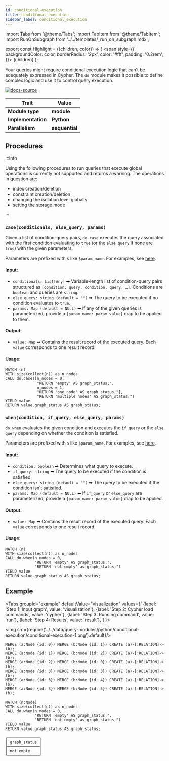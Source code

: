 ```yaml
---
id: conditional-execution
title: conditional_execution
sidebar_label: conditional_execution
---
```


import Tabs from '@theme/Tabs';
import TabItem from '@theme/TabItem';
import RunOnSubgraph from '../../templates/_run_on_subgraph.mdx';

export const Highlight = ({children, color}) => (
  <span
    style={{
      backgroundColor: color,
      borderRadius: '2px',
      color: '#fff',
      padding: '0.2rem',
    }}>
    {children}
  </span>
);

Your queries might require conditional execution logic that can’t be adequately
expressed in Cypher. The `do` module makes it possible to define complex logic
and use it to control query execution.

[![docs-source](https://img.shields.io/badge/source-conditional_execution-FB6E00?logo=github&style=for-the-badge)](https://github.com/memgraph/mage/blob/main/python/do.py)

| Trait              | Value                                                 |
| ------------------ | ----------------------------------------------------- |
| **Module type**    | <Highlight color="#FB6E00">**module**</Highlight>     |
| **Implementation** | <Highlight color="#FB6E00">**Python**</Highlight>     |
| **Parallelism**    | <Highlight color="#FB6E00">**sequential**</Highlight> |

## Procedures

:::info

Using the following procedures to run queries that execute global operations is
currently not supported and returns a warning.
The operations in question are:

* index creation/deletion
* constraint creation/deletion
* changing the isolation level globally
* setting the storage mode

:::

### `case(conditionals, else_query, params)`

Given a list of condition-query pairs, `do.case` executes the query associated
with the first condition evaluating to `true` (or the `else query` if none are
`true`) with the given parameters.

Parameters are prefixed with `$` like `$param_name`. For examples, see
[here](https://memgraph.com/docs/cypher-manual/other-features#parameters).

#### Input:

* `conditionals: List[Any]` ➡ Variable-length list of condition-query pairs
  structured as `[condition, query, condition, query, …​]`. Conditions are
  `boolean` and queries are `string`.
* `else_query: string (default = "")` ➡ The query to be executed if no
  condition evaluates to `true`.
* `params: Map (default = NULL)` ➡ If any of the given queries is parameterized,
  provide a `{param_name: param_value}` map to be applied to them.

#### Output:

* `value: Map` ➡ Contains the result record of the executed query. Each `value` corresponds to one result record.

#### Usage:

```cypher
MATCH (n)
WITH size(collect(n)) as n_nodes
CALL do.case([n_nodes = 0,
              "RETURN 'empty' AS graph_status;",
              n_nodes = 1,
              "RETURN 'one_node' AS graph_status;"],
              "RETURN 'multiple nodes' AS graph_status;")
YIELD value
RETURN value.graph_status AS graph_status;
```

### `when(condition, if_query, else_query, params)`

`do.when` evaluates the given condition and executes the `if query` or the
`else query` depending on whether the condition is satisfied.

Parameters are prefixed with `$` like `$param_name`. For examples, see
[here](https://memgraph.com/docs/cypher-manual/other-features#parameters).

#### Input:

* `condition: boolean` ➡ Determines what query to execute.
* `if_query: string` ➡ The query to be executed if the condition is satisfied.
* `else_query: string (default = "")` ➡ The query to be executed if the
  condition isn’t satisfied.
* `params: Map (default = NULL)` ➡ If `if_query` or `else_query` are parameterized,
   provide a `{param_name: param_value}` map to be applied.

#### Output:

* `value: Map` ➡ Contains the result record of the executed query. Each `value` corresponds to one result record.

#### Usage:

```cypher
MATCH (n)
WITH size(collect(n)) as n_nodes
CALL do.when(n_nodes = 0,
             "RETURN 'empty' AS graph_status;",
             "RETURN 'not empty' as graph_status;")
YIELD value
RETURN value.graph_status AS graph_status;
```

## Example

<Tabs
  groupId="example"
  defaultValue="visualization"
  values={[
    {label: 'Step 1: Input graph', value: 'visualization'},
    {label: 'Step 2: Cypher load commands', value: 'cypher'},
    {label: 'Step 3: Running command', value: 'run'},
    {label: 'Step 4: Results', value: 'result'},
  ]
}>
  <TabItem value="visualization">

  <img src={require('../../data/query-modules/python/conditional-execution/conditional-execution-1.png').default}/>

  </TabItem>

  <TabItem value="cypher">

```cypher
MERGE (a:Node {id: 0}) MERGE (b:Node {id: 1}) CREATE (a)-[:RELATION]->(b);
MERGE (a:Node {id: 1}) MERGE (b:Node {id: 2}) CREATE (a)-[:RELATION]->(b);
MERGE (a:Node {id: 2}) MERGE (b:Node {id: 0}) CREATE (a)-[:RELATION]->(b);
MERGE (a:Node {id: 3}) MERGE (b:Node {id: 3}) CREATE (a)-[:RELATION]->(b);
MERGE (a:Node {id: 3}) MERGE (b:Node {id: 4}) CREATE (a)-[:RELATION]->(b);
MERGE (a:Node {id: 3}) MERGE (b:Node {id: 5}) CREATE (a)-[:RELATION]->(b);
```

  </TabItem>

  <TabItem value="run">

```cypher
MATCH (n:Node)
WITH size(collect(n)) as n_nodes
CALL do.when(n_nodes = 0,
             "RETURN 'empty' AS graph_status;",
             "RETURN 'not empty' as graph_status;")
YIELD value
RETURN value.graph_status AS graph_status;
```

  </TabItem>

  <TabItem value="result">

```plaintext
┌──────────────┐
│ graph_status │
├──────────────┤
│ not empty    │ 
└──────────────┘
```

  </TabItem>

</Tabs>
